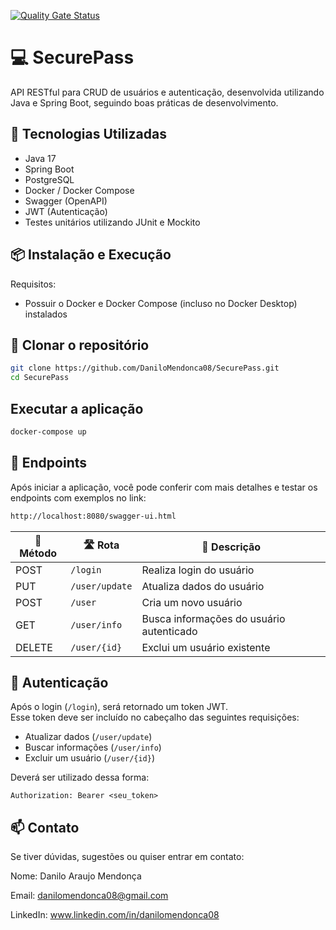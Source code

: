 [![Quality Gate Status](https://sonarcloud.io/api/project_badges/measure?project=DaniloMendonca08_SecurePass&metric=alert_status)](https://sonarcloud.io/summary/new_code?id=DaniloMendonca08_SecurePass)

# :computer: SecurePass

API RESTful para CRUD de usuários e autenticação, desenvolvida utilizando Java e Spring Boot, seguindo boas práticas de desenvolvimento.

## 🚀 Tecnologias Utilizadas
- Java 17
- Spring Boot
- PostgreSQL
- Docker / Docker Compose
- Swagger (OpenAPI)
- JWT (Autenticação)
- Testes unitários utilizando JUnit e Mockito

## 📦 Instalação e Execução
Requisitos:
- Possuir o Docker e Docker Compose (incluso no Docker Desktop) instalados

## 🔁 Clonar o repositório
```bash
git clone https://github.com/DaniloMendonca08/SecurePass.git
cd SecurePass
```
## Executar a aplicação
```bash
docker-compose up
```

## 📑 Endpoints
Após iniciar a aplicação, você pode conferir com mais detalhes e testar os endpoints com exemplos no link:
```bash
http://localhost:8080/swagger-ui.html
```


| 🔧 Método | 🛣️ Rota              | 📄 Descrição              |
|--------|-------------------|------------------------|
| POST    | `/login`         | Realiza login do usuário |
| PUT   | `/user/update`     | Atualiza dados do usuário |
| POST    | `/user`          | Cria um novo usuário |
| GET    | `/user/info`      | Busca informações do usuário autenticado |
| DELETE | `/user/{id}`      | Exclui um usuário existente |

## 🔐 Autenticação
Após o login (`/login`), será retornado um token JWT.  
Esse token deve ser incluído no cabeçalho das seguintes requisições:
- Atualizar dados (`/user/update`)
- Buscar informações (`/user/info`)
- Excluir um usuário (`/user/{id}`)  

Deverá ser utilizado dessa forma:
```http
Authorization: Bearer <seu_token>
```

## 📫 Contato
Se tiver dúvidas, sugestões ou quiser entrar em contato:

Nome: Danilo Araujo Mendonça

Email: danilomendonca08@gmail.com

LinkedIn: www.linkedin.com/in/danilomendonca08
